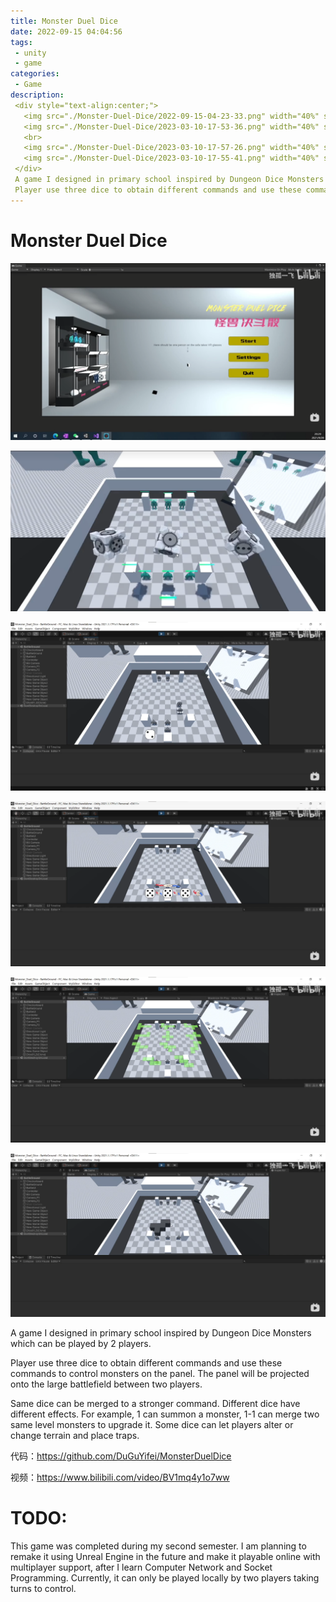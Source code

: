 ```yaml
---
title: Monster Duel Dice
date: 2022-09-15 04:04:56
tags:
 - unity
 - game
categories:
 - Game
description:
 <div style="text-align:center;">
   <img src="./Monster-Duel-Dice/2022-09-15-04-23-33.png" width="40%" style="display:inline-block;">
   <img src="./Monster-Duel-Dice/2023-03-10-17-53-36.png" width="40%" style="display:inline-block;">
   <br>
   <img src="./Monster-Duel-Dice/2023-03-10-17-57-26.png" width="40%" style="display:inline-block;">
   <img src="./Monster-Duel-Dice/2023-03-10-17-55-41.png" width="40%" style="display:inline-block;">
 </div>
 A game I designed in primary school inspired by Dungeon Dice Monsters which can be played by 2 players. <br />
 Player use three dice to obtain different commands and use these commands to control monsters on the panel. The panel will be projected onto the large battlefield between two players.
---
```



# Monster Duel Dice

![](Monster-Duel-Dice/2022-09-15-04-23-33.png)

![](Monster-Duel-Dice/2023-03-10-17-53-36.png)

![](Monster-Duel-Dice/2023-03-10-17-57-26.png)

![](Monster-Duel-Dice/2023-03-10-17-54-57.png)

![](Monster-Duel-Dice/2023-03-10-17-55-41.png)

![](Monster-Duel-Dice/2023-03-10-17-56-36.png)

A game I designed in primary school inspired by Dungeon Dice Monsters which can be played by 2 players.

Player use three dice to obtain different commands and use these commands to control monsters on the panel. The panel will be projected onto the large battlefield between two players.

Same dice can be merged to a stronger command. Different dice have different effects. For example, 1 can summon a monster, 1-1 can merge two same level monsters to upgrade it. Some dice can let players alter or change terrain and place traps.

代码：https://github.com/DuGuYifei/MonsterDuelDice

视频：https://www.bilibili.com/video/BV1mq4y1o7ww

# TODO:
This game was completed during my second semester. I am planning to remake it using Unreal Engine in the future and make it playable online with multiplayer support, after I learn Computer Network and Socket Programming. Currently, it can only be played locally by two players taking turns to control.